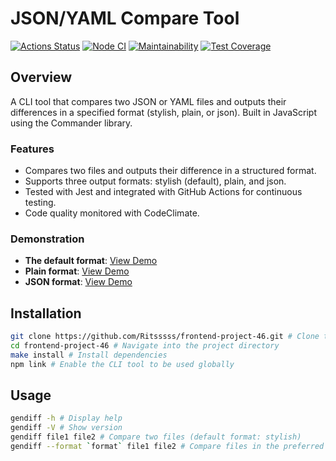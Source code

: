 # JSON/YAML Compare Tool

[![Actions Status](https://github.com/Ritsssss/frontend-project-46/actions/workflows/hexlet-check.yml/badge.svg)](https://github.com/Ritsssss/frontend-project-46/actions)
[![Node CI](https://github.com/Ritsssss/frontend-project-46/actions/workflows/main.yml/badge.svg)](https://github.com/Ritsssss/frontend-project-46/actions/workflows/main.yml)
[![Maintainability](https://api.codeclimate.com/v1/badges/9ebf56425ca1f3f94b78/maintainability)](https://codeclimate.com/github/Ritsssss/frontend-project-46/maintainability)
[![Test Coverage](https://api.codeclimate.com/v1/badges/9ebf56425ca1f3f94b78/test_coverage)](https://codeclimate.com/github/Ritsssss/frontend-project-46/test_coverage)

## Overview
A CLI tool that compares two JSON or YAML files and outputs their differences in a specified format (stylish, plain, or json). Built in JavaScript using the Commander library.

### Features
- Compares two files and outputs their difference in a structured format.
- Supports three output formats: stylish (default), plain, and json.
- Tested with Jest and integrated with GitHub Actions for continuous testing.
- Code quality monitored with CodeClimate.

### Demonstration
- **The default format**: [View Demo](https://asciinema.org/a/nhTS8n70ETNDDzjIKFOlsGk9d)
- **Plain format**: [View Demo](https://asciinema.org/a/rDK71Y6qP2vybzS4LFhiqjgwU)
- **JSON format**: [View Demo](https://asciinema.org/a/EhqFsICJdl5UJJkh4mtU6WmCt)

## Installation
```sh
git clone https://github.com/Ritsssss/frontend-project-46.git # Clone the repository
cd frontend-project-46 # Navigate into the project directory
make install # Install dependencies 
npm link # Enable the CLI tool to be used globally
```

## Usage
```sh
gendiff -h # Display help 
gendiff -V # Show version 
gendiff file1 file2 # Compare two files (default format: stylish) 
gendiff --format `format` file1 file2 # Compare files in the preferred format (available formats: stylish, plain, json)
```